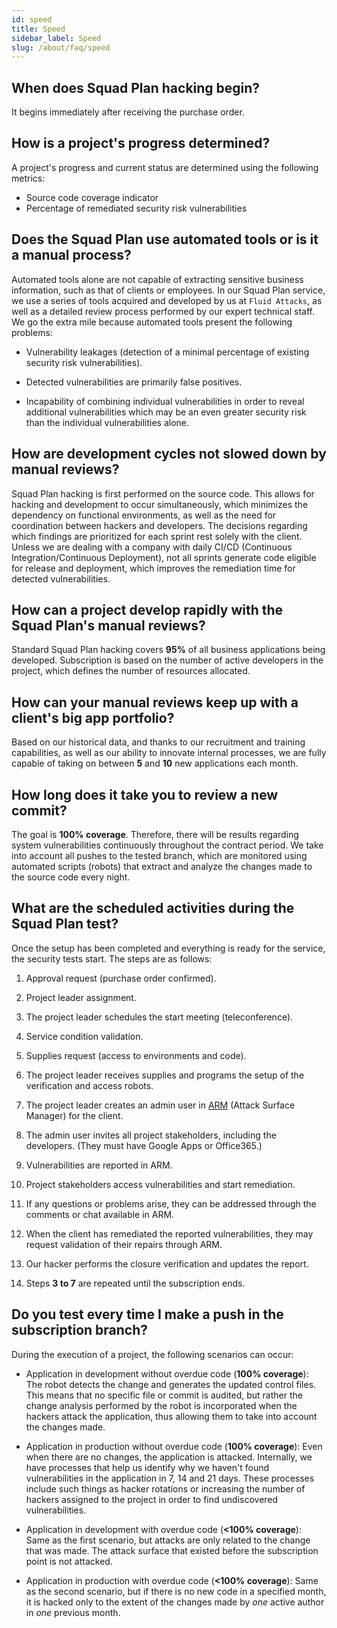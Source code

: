 ```yaml
---
id: speed
title: Speed
sidebar_label: Speed
slug: /about/faq/speed
---
```


## When does Squad Plan hacking begin?

It begins immediately
after receiving the purchase order.

## How is a project's progress determined?

A project's progress and current status
are determined using the following metrics:

- Source code coverage indicator
- Percentage of remediated security risk vulnerabilities

## Does the Squad Plan use automated tools or is it a manual process?

Automated tools
alone
are not capable of extracting sensitive business information,
such as that of clients or employees.
In our Squad Plan service,
we use a series of tools
acquired and developed by us at `Fluid Attacks`,
as well as a detailed review process
performed by our expert technical staff.
We go the extra mile
because automated tools present the following problems:

- Vulnerability leakages
  (detection of a minimal percentage
  of existing security risk vulnerabilities).

- Detected vulnerabilities
  are primarily false positives.

- Incapability of combining individual vulnerabilities
  in order to reveal additional vulnerabilities
  which may be an even greater security risk
  than the individual vulnerabilities alone.

## How are development cycles not slowed down by manual reviews?

Squad Plan hacking is first performed
on the source code.
This allows for hacking
and development to occur simultaneously,
which minimizes the dependency on functional environments,
as well as the need for coordination
between hackers and developers.
The decisions regarding which findings are prioritized
for each sprint
rest solely with the client.
Unless we are dealing with a company with daily CI/CD
(Continuous Integration/Continuous Deployment),
not all sprints generate code
eligible for release and deployment,
which improves the remediation time
for detected vulnerabilities.

## How can a project develop rapidly with the Squad Plan's manual reviews?

Standard Squad Plan hacking covers **95%**
of all business applications being developed.
Subscription is based on the number of active developers
in the project,
which defines the number of resources allocated.

## How can your manual reviews keep up with a client's big app portfolio?

Based on our historical data,
and thanks to our recruitment
and training capabilities,
as well as our ability
to innovate internal processes,
we are fully capable of taking on between **5** and **10**
new applications each month.

## How long does it take you to review a new commit?

The goal is **100% coverage**.
Therefore,
there will be results
regarding system vulnerabilities
continuously
throughout the contract period.
We take into account all pushes to the tested branch,
which are monitored using automated scripts (robots)
that extract and analyze the changes
made to the source code every night.

## What are the scheduled activities during the Squad Plan test?

Once the setup has been completed
and everything is ready for the service,
the security tests start.
The steps are as follows:

1. Approval request
   (purchase order confirmed).

1. Project leader assignment.

1. The project leader schedules the start meeting
   (teleconference).

1. Service condition validation.

1. Supplies request
   (access to environments and code).

1. The project leader receives supplies
   and programs the setup
   of the verification and access robots.

1. The project leader creates an admin user
   in [ARM](https://fluidattacks.com/categories/asm/)
   (Attack Surface Manager)
   for the client.

1. The admin user invites all project stakeholders,
   including the developers.
   (They must have Google Apps or Office365.)

1. Vulnerabilities are reported in ARM.

1. Project stakeholders access vulnerabilities
   and start remediation.

1. If any questions or problems arise,
   they can be addressed through the comments
   or chat available in ARM.

1. When the client has remediated the reported vulnerabilities,
   they may request validation of their repairs
   through ARM.

1. Our hacker performs the closure verification
   and updates the report.

1. Steps **3 to 7** are repeated
   until the subscription ends.

## Do you test every time I make a push in the subscription branch?

During the execution of a project,
the following scenarios can occur:

- Application in development without overdue code
  (**100% coverage**):
  The robot detects the change
  and generates the updated control files.
  This means
  that no specific file or commit is audited,
  but rather the change analysis
  performed by the robot
  is incorporated
  when the hackers attack the application,
  thus allowing them
  to take into account
  the changes made.

- Application in production without overdue code
  (**100% coverage**):
  Even when there are no changes,
  the application is attacked.
  Internally,
  we have processes
  that help us identify
  why we haven't found vulnerabilities
  in the application
  in 7, 14 and 21 days.
  These processes include such things
  as hacker rotations
  or increasing the number of hackers
  assigned to the project
  in order to find undiscovered vulnerabilities.

- Application in development with overdue code
  (**<100% coverage**):
  Same as the first scenario,
  but attacks are only related to the change
  that was made.
  The attack surface that existed
  before the subscription point
  is not attacked.

- Application in production with overdue code
  (**<100% coverage**):
  Same as the second scenario,
  but if there is no new code
  in a specified month,
  it is hacked only to the extent of the changes made
  by _one_ active author
  in _one_ previous month.
